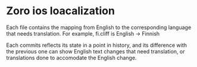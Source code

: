 # Zoro ios loacalization

Each file contains the mapping from English to the corresponding language that needs translation.
For example, fi.cliff is English -> Finnish

Each commits reflects its state in a point in history, and its difference with the previous one can show English text changes that need translation, or translations done to accomodate the English change.
